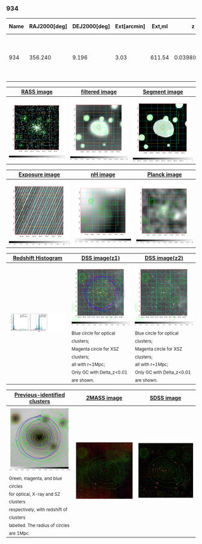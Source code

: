 <div STYLE="page-break-after: always;"></div>

### 934

|Name|RAJ2000[deg]|DEJ2000[deg] |Ext[arcmin]| Ext,ml | z | z_src| C|GC(XSZ,Delta_z<0.01)| GC(OPT,Delta_z<0.01)|GC| R_sig[arcmin] | R500[arcmin] | R500[Mpc]| CRsig[c/s] | CR500[c/s] |L500[1E44 erg/s]|F500[1E-12 erg/s/cm^2]| M500[1E14 Msun]|Tx[keV]|Cnt_sig|Beta|Rc[arcmin]|Comment|Alias|
|---|---|---|---|---|---|------|---|--------|---------|----------|---|---|---|---|---|---|---|---|---|---|---|---|---|---|
|934| 356.240| 9.196| 3.03| 611.54| 0.0398(0.005)| z1, z_xsz| B| MCXC, PSZ2, Tar, XB| A, N| A, C, F20, MCXC, N, PSZ2, Tar, W, XB| 19.762| 19.377| 0.916| 1.233(0.072)| 1.229(0.072)| 0.800(0.021)| 21.675(0.559)| 2.27(0.03)| 3.59(0.03)| 552.3| 0.812(-0.044+0.052)| 5.091(-0.444+0.500)| -| k382|

|[RASS image](../image/934/934_img.pdf)|[filtered image](../image/934/934_fil.pdf)|[Segment image](../image/934/934_seg.pdf)|
|-------------------|--------------------|-------------------|
| <img src="../image/934/934_img.png" width="300">  | <img src="../image/934/934_fil.png" width="300">   | <img src="../image/934/934_seg.png" width="300">  |

|[Exposure image](../image/934/934_mex.pdf)| [nH image](../image/934/934_nh.pdf)| [Planck image](../image/934/934_p.pdf)|
|-------------------|--------------------|-------------------|
|<img src="../image/934/934_mex.png" width="300">   | <img src="../image/934/934_nh.png" width="300">    | <img src="../image/934/934_p.png" width="300"> |

|[Redshift Histogram](../image/934/934_zg.pdf) | [DSS image(z1)](../image/934/934_dss_z1.pdf)      |  [DSS image(z2)](../image/934/934_dss_z2.pdf)    |
|-------------------|--------------------|-------------------|
|<img src="../image/934/934_zg.png" width="300"> |<img src="../image/934/934_dss_z1.png" width="300"> <sub><br>Blue circle for optical clusters; <br>Magenta circle for XSZ clusters; <br>all with r=1Mpc; <br>Only GC with Delta_z<0.01 are shown. </sub>| <img src="../image/934/934_dss_z2.png" width="300"><sub><br>Blue circle for optical clusters; <br>Magenta circle for XSZ clusters; <br>all with r=1Mpc; <br>Only GC with Delta_z<0.01 are shown. </sub> |

|[Previous-identified clusters](../image/934/934_gc.pdf) | [2MASS image](../image/934/934_2mass.pdf)      |[SDSS image](../image/934/934_sdss.pdf)   |
|-------------------|-------------------|-------------------|
|<img src=../image/934/934_gc.png width="300"> <br><sub>Green, magenta, and blue circles <br>for optical, X-ray and SZ clusters <br>respectively, with redshift of clusters <br>labelled. The radius of circles <br>are 1Mpc.</sub>|<img src="../image/934/934_2mass.png" width="300">  | <img src="../image/934/934_sdss.png" width="300">  |




